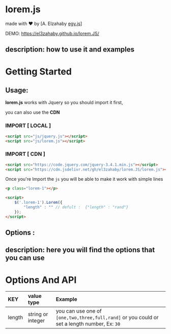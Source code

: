 # lorem.js 
made with ❤ by \[A. Elzahaby [egy.js](https://www.instagram.com/egy.js/)\]

DEMO: https://el3zahaby.github.io/lorem.JS/

description: how to use it and examples
---

# Getting Started

## Usage:

**lorem.js** works with Jquery so you should import it first,



you can also use the **CDN**

### IMPORT \[ LOCAL \]
```html
<script src="js/jquery.js"></script>
<script src="js/lorem.js"></script>
```

### IMPORT \[ CDN \]
```html
<script src="https://code.jquery.com/jquery-3.4.1.min.js"></script>
<script src="https://cdn.jsdelivr.net/gh/el3zahaby/lorem.JS/lorem.js"></script>
```



Once you're Import the `js` you will be able to make it work with simple lines

```html
<p class="lorem-1"></p>

<script>
    $('.lorem-1').Lorem({
        "length" : "" // defult :  {"length" : "rand"}
    });      
</script>
```

## Options :

description: here you will find the options that you can use
---

# Options And API

| KEY | value type | Example |
| :--- | :--- | :--- |
| length | string or integer | you can use one of `[one,two,three,full,rand]` or you could or set a length number, Ex: `30` |

